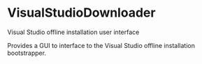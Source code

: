 # VisualStudioDownloader
Visual Studio offline installation user interface

Provides a GUI to interface to the Visual Studio offline installation bootstrapper.
